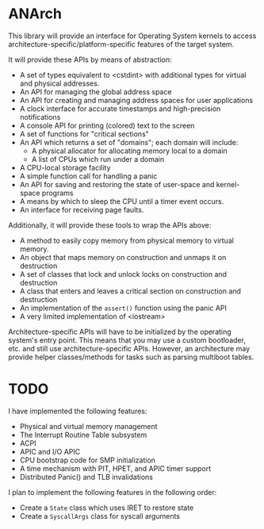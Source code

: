 # ANArch

This library will provide an interface for Operating System kernels to access architecture-specific/platform-specific features of the target system.

It will provide these APIs by means of abstraction:

 * A set of types equivalent to &lt;cstdint&gt; with additional types for virtual and physical addresses.
 * An API for managing the global address space
 * An API for creating and managing address spaces for user applications
 * A clock interface for accurate timestamps and high-precision notifications
 * A console API for printing (colored) text to the screen
 * A set of functions for "critical sections"
 * An API which returns a set of "domains"; each domain will include:
   * A physical allocator for allocating memory local to a domain
   * A list of CPUs which run under a domain
 * A CPU-local storage facility
 * A simple function call for handling a panic
 * An API for saving and restoring the state of user-space and kernel-space programs
 * A means by which to sleep the CPU until a timer event occurs.
 * An interface for receiving page faults.

Additionally, it will provide these tools to wrap the APIs above:

 * A method to easily copy memory from physical memory to virtual memory.
 * An object that maps memory on construction and unmaps it on destruction
 * A set of classes that lock and unlock locks on construction and destruction
 * A class that enters and leaves a critical section on construction and destruction
 * An implementation of the `assert()` function using the panic API
 * A very limited implementation of &lt;iostream&gt;

Architecture-specific APIs will have to be initialized by the operating system's entry point. This means that you may use a custom bootloader, etc. and still use architecture-specific APIs. However, an architecture may provide helper classes/methods for tasks such as parsing multiboot tables.

# TODO

I have implemented the following features:

 * Physical and virtual memory management
 * The Interrupt Routine Table subsystem
 * ACPI
 * APIC and I/O APIC
 * CPU bootstrap code for SMP initialization
 * A time mechanism with PIT, HPET, and APIC timer support
 * Distributed Panic() and TLB invalidations

I plan to implement the following features in the following order:

 * Create a `State` class which uses IRET to restore state
 * Create a `SyscallArgs` class for syscall arguments

